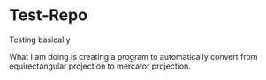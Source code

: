 # Test-Repo
Testing basically

What I am doing is creating a program to automatically convert from equirectangular projection to mercator projection.